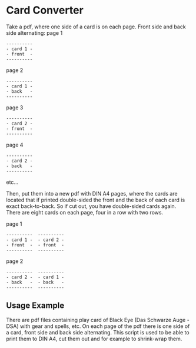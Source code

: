 # Card Converter

Take a pdf, where one side of a card is on each page. Front side and back side alternating:
page 1
```
----------
- card 1 -
- front  -
----------
```

page 2
```
----------
- card 1 -
- back   -
----------
```

page 3
```
----------
- card 2 -
- front  -
----------
```

page 4
```
----------
- card 2 -
- back   -
----------
```

etc...

Then, put them into a new pdf with DIN A4 pages, where the cards are located that if printed double-sided
the front and the back of each card is exact back-to-back. So if cut out, you have double-sided cards again.
There are eight cards on each page, four in a row with two rows.

page 1
```
----------  ----------
- card 1 -  - card 2 -
- front  -  - front  -
----------  ----------
```

page 2
```
----------  ----------
- card 2 -  - card 1 -
- back   -  - back   -
----------  ----------
```

## Usage Example
There are pdf files containing play card of Black Eye (Das Schwarze Auge - DSA) with gear and spells, etc.
On each page of the pdf there is one side of a card, front side and back side alternating. This script is used
to be able to print them to DIN A4, cut them out and for example to shrink-wrap them.
